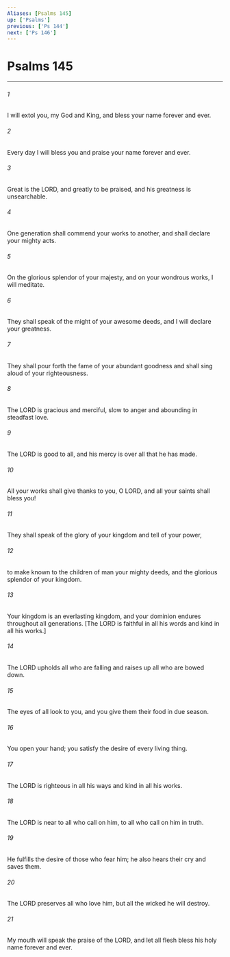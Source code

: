 ```yaml
---
Aliases: [Psalms 145]
up: ['Psalms']
previous: ['Ps 144']
next: ['Ps 146']
---
```

# Psalms 145
***



###### 1 
I will extol you, my God and King, and bless your name forever and ever. 

###### 2 
Every day I will bless you and praise your name forever and ever. 

###### 3 
Great is the LORD, and greatly to be praised, and his greatness is unsearchable. 

###### 4 
One generation shall commend your works to another, and shall declare your mighty acts. 

###### 5 
On the glorious splendor of your majesty, and on your wondrous works, I will meditate. 

###### 6 
They shall speak of the might of your awesome deeds, and I will declare your greatness. 

###### 7 
They shall pour forth the fame of your abundant goodness and shall sing aloud of your righteousness. 

###### 8 
The LORD is gracious and merciful, slow to anger and abounding in steadfast love. 

###### 9 
The LORD is good to all, and his mercy is over all that he has made. 

###### 10 
All your works shall give thanks to you, O LORD, and all your saints shall bless you! 

###### 11 
They shall speak of the glory of your kingdom and tell of your power, 

###### 12 
to make known to the children of man your mighty deeds, and the glorious splendor of your kingdom. 

###### 13 
Your kingdom is an everlasting kingdom, and your dominion endures throughout all generations. [The LORD is faithful in all his words and kind in all his works.] 

###### 14 
The LORD upholds all who are falling and raises up all who are bowed down. 

###### 15 
The eyes of all look to you, and you give them their food in due season. 

###### 16 
You open your hand; you satisfy the desire of every living thing. 

###### 17 
The LORD is righteous in all his ways and kind in all his works. 

###### 18 
The LORD is near to all who call on him, to all who call on him in truth. 

###### 19 
He fulfills the desire of those who fear him; he also hears their cry and saves them. 

###### 20 
The LORD preserves all who love him, but all the wicked he will destroy. 

###### 21 
My mouth will speak the praise of the LORD, and let all flesh bless his holy name forever and ever.
